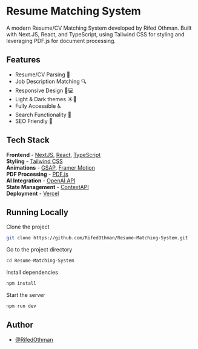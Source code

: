 # Resume Matching System

A modern Resume/CV Matching System developed by Rifed Othman. Built with Next.JS, React, and TypeScript, using Tailwind CSS for styling and leveraging PDF.js for document processing.

## Features

- Resume/CV Parsing 📄
- Job Description Matching 🔍
- Responsive Design 📱💻
- Light & Dark themes ☀️🌙
- Fully Accessible ♿️
- Search Functionality 👀
- SEO Friendly 🔎

## Tech Stack

**Frontend** - [NextJS](https://nextjs.org/), [React](https://reactjs.org/), [TypeScript](https://www.typescriptlang.org/)  
**Styling** - [Tailwind CSS](https://tailwindcss.com/)  
**Animations** - [GSAP](https://greensock.com/), [Framer Motion](https://www.framer.com/motion/)  
**PDF Processing** - [PDF.js](https://mozilla.github.io/pdf.js/)  
**AI Integration** - [OpenAI API](https://openai.com/)  
**State Management** - [ContextAPI](https://reactjs.org/docs/context.html)  
**Deployment** - [Vercel](https://vercel.com/)

## Running Locally

Clone the project

```bash
git clone https://github.com/RifedOthman/Resume-Matching-System.git
```

Go to the project directory

```bash
cd Resume-Matching-System
```

Install dependencies

```bash
npm install
```

Start the server

```bash
npm run dev
```

## Author

- [@RifedOthman](https://github.com/RifedOthman)
